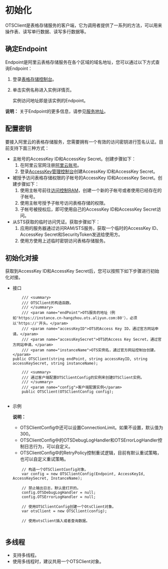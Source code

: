 # 初始化

OTSClient是表格存储服务的客户端，它为调用者提供了一系列的方法，可以用来操作表、读写单行数据、读写多行数据等。

## 确定Endpoint

Endpoint是阿里云表格存储服务在各个区域的域名地址，您可以通过以下方式查询Endpoint：

1.  登录[表格存储控制台](https://otsnext.console.aliyun.com/)。

2.  单击实例名称进入实例详情页。

    实例访问地址即是该实例的Endpoint。


**说明：** 关于Endpoint的更多信息，请参见[服务地址](/intl.zh-CN/功能介绍/基础概念/服务地址.md)。

## 配置密钥

要接入阿里云的表格存储服务，您需要拥有一个有效的访问密钥进行签名认证。目前支持下面三种方式：

-   主帐号的AccessKey ID和AccessKey Secret。创建步骤如下：
    1.  在阿里云官网注册[阿里云账号](https://account-intl.aliyun.com/register/intl_register.htm)。
    2.  登录[AccessKey管理控制台](https://ak-console.aliyun.com/#/accesskey)创建AccessKey ID和AccessKey Secret。
-   被授予访问表格存储权限的子帐号的AccessKey ID和AccessKey Secret。创建步骤如下：
    1.  使用主帐号前往[访问控制RAM](https://www.aliyun.com/product/ram/)，创建一个新的子帐号或者使用已经存在的子帐号。
    2.  使用主帐号授予子帐号访问表格存储的权限。
    3.  子帐号被授权后，即可使用自己的AccessKey ID和AccessKey Secret访问。
-   从STS获取的临时访问凭证。获取步骤如下：
    1.  应用的服务器通过访问RAM/STS服务，获取一个临时的AccessKey ID、AccessKey Secret和SecurityToken发送给使用方。
    2.  使用方使用上述临时密钥访问表格存储服务。

## 初始化对接

获取到AccessKey ID和AccessKey Secret后，您可以按照下如下步骤进行初始化对接。

-   接口

    ```
        /// <summary>
        /// OTSClient的构造函数。
        /// </summary>
        /// <param name="endPoint">OTS服务的地址（例如'https://instance.cn-hangzhou.ots.aliyun.com:80'），必须以'https://'开头。</param>
        /// <param name="accessKeyID">OTS的Access Key ID，通过官方网站申请。</param>
        /// <param name="accessKeySecret">OTS的Access Key Secret，通过官方网站申请。</param>
        /// <param name="instanceName">OTS实例名，通过官方网站控制台创建。</param>
    public OTSClient(string endPoint, string accessKeyID, string accessKeySecret, string instanceName);
    
        /// <summary>
        /// 通过客户端配置OTSClientConfig的实例来创建OTSClient实例。
        /// </summary>
        /// <param name="config">客户端配置实例</param>
        public OTSClient(OTSClientConfig config);
                        
    ```

-   示例

    **说明：**

    -   OTSClientConfig中还可以设置ConnectionLimit。如果不设置，默认值为300。
    -   OTSClientConfig中的OTSDebugLogHandler和OTSErrorLogHandler控制日志行为，可以自定义。
    -   OTSClientConfig中的RetryPolicy控制重试逻辑，目前有默认重试策略，也可以自定义重试策略。
    ```
        // 构造一个OTSClientConfig对象。
        var config = new OTSClientConfig(Endpoint, AccessKeyId, AccessKeySecret, InstanceName);
    
        // 禁止输出日志，默认是打开的。
        config.OTSDebugLogHandler = null;
        config.OTSErrorLogHandler = null;
    
        // 使用OTSClientConfig创建一个OtsClient对象。
        var otsClient = new OTSClient(config);
    
        // 使用otsClient插入或者查询数据。
                        
    ```


## 多线程

-   支持多线程。
-   使用多线程时，建议共用一个OTSClient对象。

